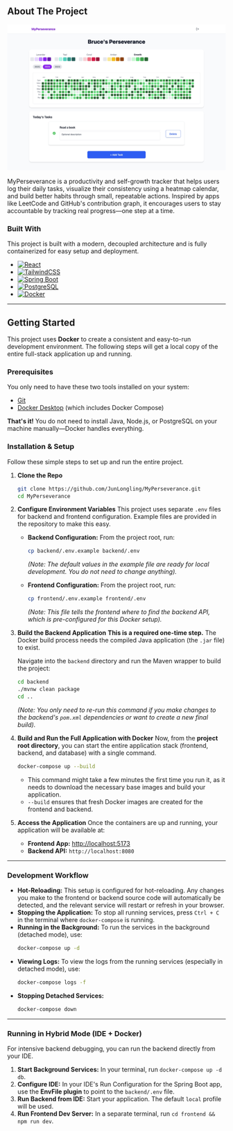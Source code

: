 <!-- ABOUT THE PROJECT -->
## About The Project

![MyPerseverance][product-screenshot]

MyPerseverance is a productivity and self-growth tracker that helps users log their daily tasks, visualize their consistency using a heatmap calendar, and build better habits through small, repeatable actions. Inspired by apps like LeetCode and GitHub's contribution graph, it encourages users to stay accountable by tracking real progress—one step at a time.

### Built With

This project is built with a modern, decoupled architecture and is fully containerized for easy setup and deployment.

*   [![React][React.js]][React-url]
*   [![TailwindCSS][TailwindCSS-badge]][TailwindCSS-url]
*   [![Spring Boot][SpringBoot-badge]][SpringBoot-url]
*   [![PostgreSQL][PostgreSQL-badge]][PostgreSQL-url]
*   [![Docker][Docker-badge]][Docker-url]

---
<!-- GETTING STARTED -->

## Getting Started

This project uses **Docker** to create a consistent and easy-to-run development environment. The following steps will get a local copy of the entire full-stack application up and running.

### Prerequisites

You only need to have these two tools installed on your system:

*   [Git](https://git-scm.com/downloads)
*   [Docker Desktop](https://www.docker.com/products/docker-desktop/) (which includes Docker Compose)

**That's it!** You do not need to install Java, Node.js, or PostgreSQL on your machine manually—Docker handles everything.

### Installation & Setup

Follow these simple steps to set up and run the entire project.

1.  **Clone the Repo**
    ```sh
    git clone https://github.com/JunLongling/MyPerseverance.git
    cd MyPerseverance
    ```

2.  **Configure Environment Variables**
    This project uses separate `.env` files for backend and frontend configuration. Example files are provided in the repository to make this easy.

    *   **Backend Configuration:** From the project root, run:
        ```sh
        cp backend/.env.example backend/.env
        ```
        *(Note: The default values in the example file are ready for local development. You do not need to change anything).*

    *   **Frontend Configuration:** From the project root, run:
        ```sh
        cp frontend/.env.example frontend/.env
        ```
        *(Note: This file tells the frontend where to find the backend API, which is pre-configured for this Docker setup).*

3.  **Build the Backend Application**
    **This is a required one-time step.** The Docker build process needs the compiled Java application (the `.jar` file) to exist.

    Navigate into the `backend` directory and run the Maven wrapper to build the project:
    ```sh
    cd backend
    ./mvnw clean package
    cd .. 
    ```
    *(Note: You only need to re-run this command if you make changes to the backend's `pom.xml` dependencies or want to create a new final build).*


4.  **Build and Run the Full Application with Docker**
    Now, from the **project root directory**, you can start the entire application stack (frontend, backend, and database) with a single command.

    ```sh
    docker-compose up --build
    ```
    *   This command might take a few minutes the first time you run it, as it needs to download the necessary base images and build your application.
    *   `--build` ensures that fresh Docker images are created for the frontend and backend.

5.  **Access the Application**
    Once the containers are up and running, your application will be available at:

    *   **Frontend App:** [http://localhost:5173](http://localhost:5173)
    *   **Backend API:** `http://localhost:8080`

---
### Development Workflow

*   **Hot-Reloading:** This setup is configured for hot-reloading. Any changes you make to the frontend or backend source code will automatically be detected, and the relevant service will restart or refresh in your browser.
*   **Stopping the Application:** To stop all running services, press `Ctrl + C` in the terminal where `docker-compose` is running.
*   **Running in the Background:** To run the services in the background (detached mode), use:
    ```sh
    docker-compose up -d
    ```
*   **Viewing Logs:** To view the logs from the running services (especially in detached mode), use:
    ```sh
    docker-compose logs -f
    ```
*   **Stopping Detached Services:**
    ```sh
    docker-compose down
    ```

---
### Running in Hybrid Mode (IDE + Docker)
For intensive backend debugging, you can run the backend directly from your IDE.

1.  **Start Background Services:** In your terminal, run `docker-compose up -d db`.
2.  **Configure IDE:** In your IDE's Run Configuration for the Spring Boot app, use the **EnvFile plugin** to point to the `backend/.env` file.
3.  **Run Backend from IDE:** Start your application. The default `local` profile will be used.
4.  **Run Frontend Dev Server:** In a separate terminal, run `cd frontend && npm run dev`.

<!-- MARKDOWN LINKS & IMAGES -->
[product-screenshot]: images/my.png
[React.js]: https://img.shields.io/badge/React-20232A?style-for-the-badge&logo=react&logoColor=61DAFB
[React-url]: https://reactjs.org/
[TailwindCSS-badge]: https://img.shields.io/badge/TailwindCSS-0ea5e9?style-for-the-badge&logo=tailwindcss&logoColor=white
[TailwindCSS-url]: https://tailwindcss.com/
[SpringBoot-badge]: https://img.shields.io/badge/Spring_Boot-6DB33F?style-for-the-badge&logo=springboot&logoColor=white
[SpringBoot-url]: https://spring.io/projects/spring-boot
[PostgreSQL-badge]: https://img.shields.io/badge/PostgreSQL-316192?style-for-the-badge&logo=postgresql&logoColor=white
[PostgreSQL-url]: https://www.postgresql.org/
[Docker-badge]: https://img.shields.io/badge/Docker-2496ED?style-for-the-badge&logo=docker&logoColor=white
[Docker-url]: https://www.docker.com/
